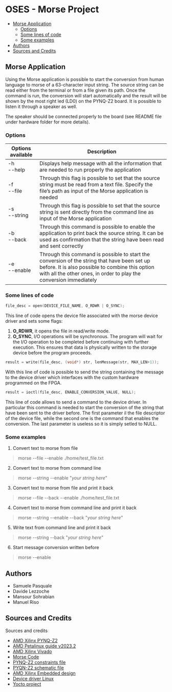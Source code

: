   
# OSES - Morse Project
- [Morse Application](#titolo-1) 
	- [Options](#titolo-2) 
	- [Some lines of code](#titolo-3)
	- [Some examples](#titolo-4) 
- [Authors](#titolo-5)
- [Sources and Credits](#titolo-6)

<a name="titolo-1"></a>
## Morse Application
Using the Morse application is possible to start the conversion from human language to morse of a 63-character input string. The source string can be read either from the terminal or from a file given its path. Once the command is run, the conversion will start automatically and the result will be shown by the most right led (LD0) on the PYNQ-Z2 board. It is possible to listen it through a speaker as well.

The speaker should be connected properly to the board (see README file under hardware folder for more details).
<a name="titolo-2"></a>
### Options 

| Options available | Description |
|------|------|
|-h <br/> --help|Displays help message with all the information that are needed to run properly the application |
|-f <br/> --file|Through this flag is possible to set that the source string must be read from a text file. Specify the file’s path as input of the Morse application is needed|
|-s <br/> --string|Through this flag is possible to set that the source string is sent directly from the command line as input of the Morse application |
|-b <br/> --back|Through this command is possible to enable the application to print back the source string. It can be used as confirmation that the string have been read and sent correctly|
|-e <br/> --enable|Through this command is possible to start the conversion of the string that have been set up before. It is also possible to combine this option with all the other ones, in order to play the conversion immediately|

<a name="titolo-3"></a>
### Some lines of code
```c
file_desc = open(DEVICE_FILE_NAME, O_RDWR | O_SYNC);
```
This line of code opens the device file associated with the morse device driver and sets some flags:
1. **O_RDWR**, it opens the file in read/write mode.
2. **O_SYNC**, I/O operations will be synchronous. The program will wait for the I/O operation to be completed before continuing with further execution. This ensures that data is physically written to the storage device before the program proceeds.
```c
result = write(file_desc, (void*) str, lenMessage(str, MAX_LEN+1));
```
With this line of code is possible to send the string containing the message to the device driver which interfaces with the custom hardware programmed on the FPGA.
```c
result = ioctl(file_desc, ENABLE_CONVERSION_VALUE, NULL);
```
This line of code allows to send a command to the device driver. In particular this command is needed to start the conversion of the string that have been sent to the driver before. The first parameter il the file descriptor of the device file, while the second one is the command that enables the conversion. The last parameter is useless so it is simply setled to NULL.

<a name="titolo-4"></a>
### Some examples
1. Convert text to morse from file
>morse --file --enable ./home/test_file.txt

2. Convert text to morse from command line
>morse --string --enable "*your string here*"

3. Convert text to morse from file and print it back
>morse --file --back --enable ./home/test_file.txt

4. Convert text to morse from command line and print it back
>morse --string --enable --back "*your string here*"

5. Write text from command line and print it back
>morse --string --back "*your string here*"

6. Start message conversion written before
>morse --enable

<a name="titolo-5"></a>
## Authors
- Samuele Pasquale
- Davide Lezzoche
- Mansour Sohrabian
- Manuel Riso

<a name="titolo-6"></a>
## Sources and Credits
Sources and credits
- [AMD Xilinx PYNQ-Z2](https://www.xilinx.com/support/university/xup-boards/XUPPYNQ-Z2.html)
- [AMD Petalinux guide v2023.2](https://docs.xilinx.com/r/en-US/ug1144-petalinux-tools-reference-guide/Introduction)
- [AMD Xilinx Vivado](https://www.xilinx.com/products/design-tools/vivado.html)
- [Morse Code](https://it.wikipedia.org/wiki/Codice_Morse)
- [PYNQ-Z2 constraints file](https://github.com/Xilinx/PYNQ/blob/master/boards/Pynq-Z2/base/vivado/constraints/base.xdc)
- [PYQN-Z2 schematic file](https://dpoauwgwqsy2x.cloudfront.net/Download/TUL_PYNQ_Schematic_R12.pdf)
- [AMD Xilinx Embedded design](https://xilinx.github.io/Embedded-Design-Tutorials/docs/2022.2/build/html/index.html)
- [Device driver Linux](https://lwn.net/Kernel/LDD3/)
- [Yocto project](https://docs.yoctoproject.org)
